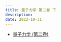 ```yaml
---
title: 量子力学 第二卷 下
description:
date: 2022-10-31
---
```


- [量子力学 (第二卷)](https://book.douban.com/subject/26716232/)

